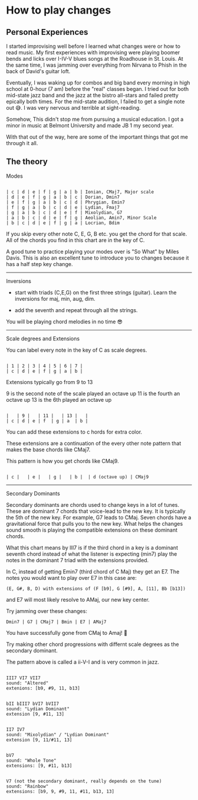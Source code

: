 # How to play changes

## Personal Experiences

I started improvising well before I learned what changes were or how to read music. My first experiences
with improvising were playing boomer bends and licks over I-IV-V blues songs at the Roadhouse in St. Louis.
At the same time, I was jamming over everything from Nirvana to Phish in the back of David's guitar loft.

Eventually, I was waking up for combos and big band every morning in high school at 0-hour (7 am) before the "real" classes began.
I tried out for both mid-state jazz band and the jazz at the bistro all-stars and failed pretty epically both times.
For the mid-state audition, I failed to get a single note out 😅. I was very nervous and terrible at sight-reading.

Somehow, This didn't stop me from pursuing a musical education.
I got a minor in music at Belmont University and made JB 1 my second year.

With that out of the way, here are some of the important things that got me through it all.

## The theory

Modes

```

| c | d | e | f | g | a | b | Ionian, CMaj7, Major scale
| d | e | f | g | a | b | c | Dorian, Dmin7
| e | f | g | a | b | c | d | Phrygian, Emin7
| f | g | a | b | c | d | e | Lydian, Fmaj7
| g | a | b | c | d | e | f | Mixolydian, G7
| a | b | c | d | e | f | g | Aeolian, Amin7, Minor Scale
| b | c | d | e | f | g | a | Locrian, Bdim
```

If you skip every other note C, E, G, B etc. you get the chord for that scale.
All of the chords you find in this chart are in the key of C.

A good tune to practice playing your modes over is "So What" by Miles Davis.
This is also an excellent tune to introduce you to changes because it has a half step key change.

---

Inversions

- start with triads (C,E,G) on the first three strings (guitar). Learn the inversions for maj, min, aug, dim.

- add the seventh and repeat through all the strings.

You will be playing chord melodies in no time 😎

---

Scale degrees and Extensions

You can label every note in the key of C as scale degrees.

```

| 1 | 2 | 3 | 4 | 5 | 6 | 7 |
| c | d | e | f | g | a | b |
```

Extensions typically go from 9 to 13

9 is the second note of the scale played an octave up
11 is the fourth an octave up
13 is the 6th played an octave up

```

|   | 9 |   | 11 |   | 13 |   |
| c | d | e | f  | g | a  | b |
```

You can add these extensions to c hords for extra color.

These extensions are a continuation of the every other note pattern that makes the base chords like CMaj7.

This pattern is how you get chords like CMaj9.

```

| c |   | e |   | g |   | b |  | d (octave up) | CMaj9
```

---

Secondary Dominants

Secondary dominants are chords used to change keys in a lot of tunes.
These are dominant 7 chords that voice-lead to the new key. It is typically the 5th
of the new key. For example, G7 leads to CMaj. Seven chords have a gravitational force that
pulls you to the new key. What helps the changes sound smooth is playing the compatible
extensions on these dominant chords.

What this chart means by III7 is if the third chord in a key is a dominant seventh chord instead
of what the listener is expecting (min7) play the notes in the dominant 7 triad with the extensions provided.

In C, instead of getting Emin7 (third chord of C Maj)
they get an E7. The notes you would want to play over E7 in this case are:

```
(E, G#, B, D) with extensions of (F [b9], G [#9], A, [11], Bb [b13])
```

and E7 will most likely resolve to AMaj, our new key center.

Try jamming over these changes:

```
Dmin7 | G7 | CMaj7 | Bmin | E7 | AMaj7
```

You have successfully gone from CMaj to Amaj! 🎉

Try making other chord progressions with differnt scale degrees as the secondary dominant.

The pattern above is called a ii-V-I and is very common in jazz.

```

III7 VI7 VII7
sound: "Altered"
extenions: [b9, #9, 11, b13]
```

```

bII bIII7 bVI7 bVII7
sound: "Lydian Dominant"
extension [9, #11, 13]
```

```

II7 IV7
sound: "Mixolydian" / "Lydian Dominant"
extension [9, 11/#11, 13]
```

```

bV7
sound: "Whole Tone"
extensions: [9, #11, b13]
```

```

V7 (not the secondary dominant, really depends on the tune)
sound: "Rainbow"
extensions: [b9, 9, #9, 11, #11, b13, 13]
```
